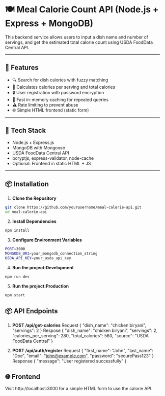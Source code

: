 # 🍽️ Meal Calorie Count API (Node.js + Express + MongoDB)

This backend service allows users to input a dish name and number of servings, and get the estimated total calorie count using USDA FoodData Central API.

---

## 🚀 Features

- 🔍 Search for dish calories with fuzzy matching
- 🧮 Calculates calories per serving and total calories
- 🔒 User registration with password encryption
- 🚀 Fast in-memory caching for repeated queries
- ⚠️ Rate limiting to prevent abuse
- 🌐 Simple HTML frontend (static form)

---

## 🧱 Tech Stack

- Node.js + Express.js
- MongoDB with Mongoose
- USDA FoodData Central API
- bcryptjs, express-validator, node-cache
- Optional: Frontend in static HTML + JS

---

## 📦 Installation

1. **Clone the Repository**

```bash
git clone https://github.com/yourusername/meal-calorie-api.git
cd meal-calorie-api
```

2. **Install Dependencies**
```bash
npm install
```

3. **Configure Environment Variables**
```bash
PORT=3000
MONGODB_URI=your_mongodb_connection_string
USDA_API_KEY=your_usda_api_key
```

4. **Run the project:Development**
```bash
npm run dev
```

5. **Run the project:Production**
```bash
npm start
```


## 📦 API Endpoints

1. **POST /api/get-calories**
Request
{
  "dish_name": "chicken biryani",
  "servings": 2
}
Respose
{
  "dish_name": "chicken biryani",
  "servings": 2,
  "calories_per_serving": 280,
  "total_calories": 560,
  "source": "USDA FoodData Central"
}

2. **POST /api/auth/register**
Request
{
  "first_name": "John",
  "last_name": "Doe",
  "email": "john@example.com",
  "password": "securePass123"
}
Response
{
  "message": "User registered successfully"
}

## 🌐 Frontend
Visit http://localhost:3000 for a simple HTML form to use the calorie API.